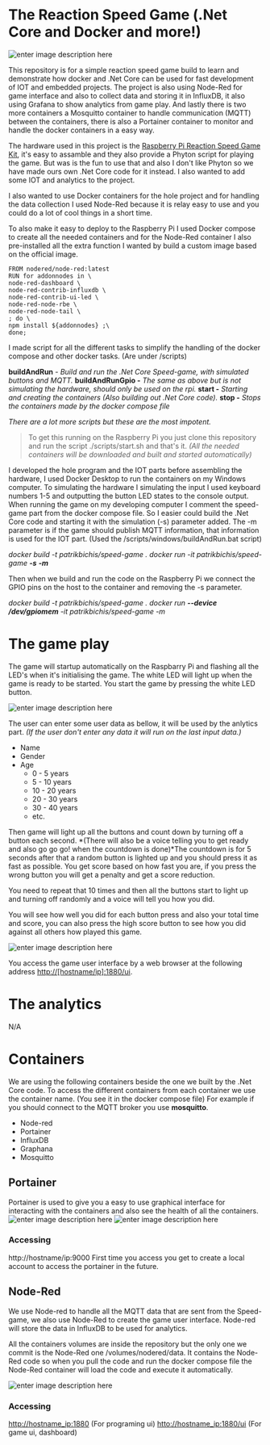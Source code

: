 # The Reaction Speed Game (.Net Core and Docker and more!)
![enter image description here](https://github.com/PatrikBichis/dotnet-core-reaction-speed-game/raw/master/docs/speedgame.jpg)

This repository is for a simple reaction speed game build to learn and demonstrate how docker and .Net Core can be used for fast development of IOT and embedded projects.  The project is also using Node-Red for game interface and also to collect data and storing it in InfluxDB, it also using Grafana to show analytics from game play. And lastly there is two more containers a Mosquitto container to handle communication (MQTT) between the containers, there is also a Portainer container to monitor and handle the docker containers in a easy way. 

The hardware used in this project is the [Raspberry Pi Reaction Speed Game Kit](https://thepihut.com/products/raspberry-pi-reaction-speed-game-kit), it's easy to assamble and they also provide a Phyton script for playing the game. But was is the fun to use that and also I don't like Phyton so we have made ours own .Net Core code for it instead. I also wanted to add some IOT and analytics to the project.

I also wanted to use Docker containers for the hole project and for handling the data collection I used Node-Red because it is relay easy to use and you could do a lot of cool things in a short time.

To also make it easy to deploy to the Raspberry Pi I used Docker compose to create all the needed containers and for the Node-Red container I also pre-installed all the extra function I wanted by build a custom image based on the official image.

    FROM nodered/node-red:latest
    RUN for addonnodes in \
    node-red-dashboard \
    node-red-contrib-influxdb \
    node-red-contrib-ui-led \
    node-red-node-rbe \
    node-red-node-tail \
    ; do \
    npm install ${addonnodes} ;\
    done;
    
I made script for all the different tasks to simplify the handling of the docker compose and other docker tasks. (Are under /scripts)

**buildAndRun** - *Build and run the .Net Core Speed-game, with simulated buttons and MQTT.* 
**buildAndRunGpio -** *The same as above but is not simulating the hardware, should only be used on the rpi.*
**start -** *Starting and creating the containers (Also building out .Net Core code).*
**stop -** *Stops the containers made by the docker compose file*

*There are a lot more scripts but these are the most impotent.*

> To get this running on the Raspberry Pi  you just clone this repository and run the script ./scripts/start.sh and that's it. *(All the needed containers will be downloaded and built and started automatically)* 

I developed the hole program and the IOT parts before assembling the hardware, I used Docker Desktop to run the containers on my Windows computer. To simulating the hardware I simulating the input I used keyboard numbers 1-5 and outputting the button LED states to the console output. When running the game on my developing computer I comment the speed-game part from the docker compose file. So I easier could build the .Net Core code and starting it with the simulation (-s) parameter added. The -m parameter is if the game should publish MQTT information, that information is used for the IOT part. (Used the /scripts/windows/buildAndRun.bat script)

*docker build -t patrikbichis/speed-game .
docker run -it patrikbichis/speed-game **-s** **-m***

Then when we build and run the code on the Raspberry Pi we connect the GPIO pins on the host to the container and removing the -s parameter.

*docker build -t patrikbichis/speed-game .
docker run **--device /dev/gpiomem** -it patrikbichis/speed-game -m*

# The game play
The game will startup automatically on the Raspbarry Pi and flashing all the LED's when it's initialising the game. The white LED will light up when the game is ready to be started. You start the game by pressing the white LED button.

![enter image description here](https://github.com/PatrikBichis/dotnet-core-reaction-speed-game/raw/master/docs/gamestart.jpg)

The user can enter some user data as bellow, it will be used by the anlytics part. *(If the user don't enter any data it will run on the last input data.)*
 - Name 
 - Gender
 - Age
	 - 0 - 5 years
	 - 5 - 10 years
	 - 10 - 20 years
	 - 20 - 30 years
	 - 30 - 40 years
	 - etc.

Then game will light up all the buttons and count down by turning off a button each second. *(There will also be a voice telling you to get ready and also go go go! when the countdown is done)*The countdown is for 5 seconds after that a random button is lighted up and you should press it as fast as possible. You get score based on how fast you are, if you press the wrong button you will get a penalty and get a score reduction.

You need to repeat that 10 times and then all the buttons start to light up and turning off randomly and a voice will tell you how you did.

You will see how well you did for each button press and also your total time and score, you can also press the high score button to see how you did against all others how played this game.

![enter image description here](https://github.com/PatrikBichis/dotnet-core-reaction-speed-game/raw/master/docs/gameui.JPG)

You access the game user interface by a web browser at the following address [http://\[hostname/ip\]:1880/ui](http://hostname_ip:1880/ui).

# The analytics
N/A

# Containers

We are using the following containers beside the one we built by the .Net Core code. To access the different containers from each container we use the container name. (You see it in the docker compose file) For example if you should connect to the MQTT broker you use **mosquitto**. 

 - Node-red
 - Portainer
 - InfluxDB
 - Graphana
 - Mosquitto 

## Portainer 

Portainer is used to give you a easy to use graphical interface for interacting with the containers and also see the health of all the containers.
![enter image description here](https://github.com/PatrikBichis/dotnet-core-reaction-speed-game/raw/master/docs/portainer1.JPG)
![enter image description here](https://github.com/PatrikBichis/dotnet-core-reaction-speed-game/raw/master/docs/portainer2.JPG)
### Accessing
http://hostname/ip:9000
First time you access you get to create a local account to access the portainer in the future.

## Node-Red
We use Node-red to handle all the MQTT data that are sent from the Speed-game, we also use Node-Red to create the game user interface. Node-red will store the data in InfluxDB to be used for analytics.

All the containers volumes are inside the repository but the only one we commit is the Node-Red one /volumes/nodered/data. It contains the Node-Red code so when you pull the code and run the docker compose file the Node-Red container will load the code and execute it automatically.

![enter image description here](https://github.com/PatrikBichis/dotnet-core-reaction-speed-game/raw/master/docs/nodered1.JPG)
### Accessing
[http://hostname_ip:1880](http://hostname_ip:1880) (For programing ui)
[htto://hostname_ip:1880/ui](htto://hostname_ip:1880/ui) (For game ui, dashboard)
